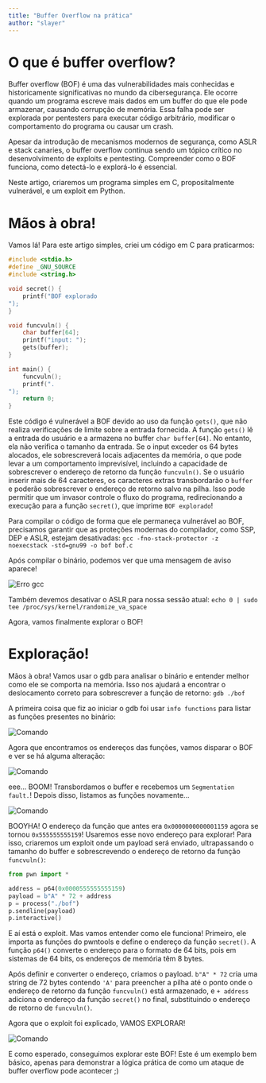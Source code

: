 ```yaml
---
title: "Buffer Overflow na prática"
author: "slayer"
---
```


# O que é buffer overflow?

Buffer overflow (BOF) é uma das vulnerabilidades mais conhecidas e historicamente significativas no mundo da cibersegurança. Ele ocorre quando um programa escreve mais dados em um buffer do que ele pode armazenar, causando corrupção de memória. Essa falha pode ser explorada por pentesters para executar código arbitrário, modificar o comportamento do programa ou causar um crash.

Apesar da introdução de mecanismos modernos de segurança, como ASLR e stack canaries, o buffer overflow continua sendo um tópico crítico no desenvolvimento de exploits e pentesting. Compreender como o BOF funciona, como detectá-lo e explorá-lo é essencial.

Neste artigo, criaremos um programa simples em C, propositalmente vulnerável, e um exploit em Python.

# Mãos à obra!

Vamos lá! Para este artigo simples, criei um código em C para praticarmos:

```c
#include <stdio.h>
#define _GNU_SOURCE
#include <string.h>

void secret() {
    printf("BOF explorado
");
}

void funcvuln() {
    char buffer[64];
    printf("input: ");
    gets(buffer);
}

int main() {
    funcvuln();
    printf(".
");
    return 0;
}
```

Este código é vulnerável a BOF devido ao uso da função `gets()`, que não realiza verificações de limite sobre a entrada fornecida. A função `gets()` lê a entrada do usuário e a armazena no buffer `char buffer[64]`. No entanto, ela não verifica o tamanho da entrada. Se o input exceder os 64 bytes alocados, ele sobrescreverá locais adjacentes da memória, o que pode levar a um comportamento imprevisível, incluindo a capacidade de sobrescrever o endereço de retorno da função `funcvuln()`. Se o usuário inserir mais de 64 caracteres, os caracteres extras transbordarão o `buffer` e poderão sobrescrever o endereço de retorno salvo na pilha. Isso pode permitir que um invasor controle o fluxo do programa, redirecionando a execução para a função `secret()`, que imprime `BOF explorado`!

Para compilar o código de forma que ele permaneça vulnerável ao BOF, precisamos garantir que as proteções modernas do compilador, como SSP, DEP e ASLR, estejam desativadas: `gcc -fno-stack-protector -z noexecstack -std=gnu99 -o bof bof.c`

Após compilar o binário, podemos ver que uma mensagem de aviso aparece!

![Erro gcc](../../img/images/slayer/bof/error_gcc.png)

Também devemos desativar o ASLR para nossa sessão atual: `echo 0 | sudo tee /proc/sys/kernel/randomize_va_space`

Agora, vamos finalmente explorar o BOF!

# Exploração!

Mãos à obra! Vamos usar o gdb para analisar o binário e entender melhor como ele se comporta na memória. Isso nos ajudará a encontrar o deslocamento correto para sobrescrever a função de retorno: `gdb ./bof`

A primeira coisa que fiz ao iniciar o gdb foi usar `info functions` para listar as funções presentes no binário:

![Comando](../../img/images/slayer/bof/info_command.png)

Agora que encontramos os endereços das funções, vamos disparar o BOF e ver se há alguma alteração:

![Comando](../../img/images/slayer/bof/BOOM.png)

eee... BOOM! Transbordamos o buffer e recebemos um `Segmentation fault.`! Depois disso, listamos as funções novamente...

![Comando](../../img/images/slayer/bof/secret.png)

BOOYHA! O endereço da função que antes era `0x0000000000001159` agora se tornou `0x555555555159`! Usaremos esse novo endereço para explorar! Para isso, criaremos um exploit onde um payload será enviado, ultrapassando o tamanho do buffer e sobrescrevendo o endereço de retorno da função `funcvuln()`:

```py
from pwn import *

address = p64(0x0000555555555159)
payload = b"A" * 72 + address
p = process("./bof")
p.sendline(payload)
p.interactive()
```

E aí está o exploit. Mas vamos entender como ele funciona! Primeiro, ele importa as funções do pwntools e define o endereço da função `secret()`. A função `p64()` converte o endereço para o formato de 64 bits, pois em sistemas de 64 bits, os endereços de memória têm 8 bytes.

Após definir e converter o endereço, criamos o payload. `b"A" * 72` cria uma string de 72 bytes contendo `'A'` para preencher a pilha até o ponto onde o endereço de retorno da função `funcvuln()` está armazenado, e `+ address` adiciona o endereço da função `secret()` no final, substituindo o endereço de retorno de `funcvuln()`.

Agora que o exploit foi explicado, VAMOS EXPLORAR!

![Comando](../../img/images/slayer/bof/exploited.png)

E como esperado, conseguimos explorar este BOF! Este é um exemplo bem básico, apenas para demonstrar a lógica prática de como um ataque de buffer overflow pode acontecer ;)

